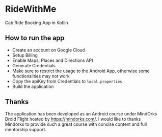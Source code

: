 # RideWithMe
Cab Ride Booking App in Kotlin

## How to run the app
- Create an account on Google Cloud
- Setup Billing 
- Enable Maps, Places and Directions API
- Generate Credentials
- Make sure to restrict the usage to the Android App, otherwise some functionalities may not work
- Copy the apiKey from Credentials to `local.properties`
- Build the application

## Thanks
The application has been developed as an Android course under MindOrks Droid Flight hosted by https://mindorks.com/. 
I would like to thanks Mindorks to provide such a great course with concise content and full mentorship support.
